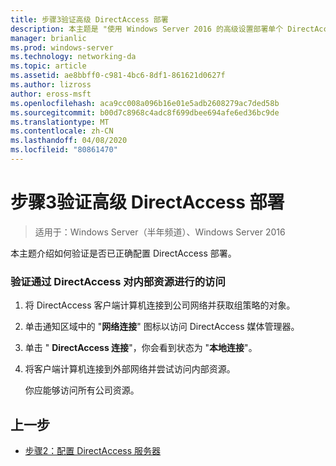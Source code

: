 ```yaml
---
title: 步骤3验证高级 DirectAccess 部署
description: 本主题是 "使用 Windows Server 2016 的高级设置部署单个 DirectAccess 服务器" 指南的一部分
manager: brianlic
ms.prod: windows-server
ms.technology: networking-da
ms.topic: article
ms.assetid: ae8bbff0-c981-4bc6-8df1-861621d0627f
ms.author: lizross
author: eross-msft
ms.openlocfilehash: aca9cc008a096b16e01e5adb2608279ac7ded58b
ms.sourcegitcommit: b00d7c8968c4adc8f699dbee694afe6ed36bc9de
ms.translationtype: MT
ms.contentlocale: zh-CN
ms.lasthandoff: 04/08/2020
ms.locfileid: "80861470"
---
```

# <a name="step-3-verify-the-advanced-directaccess-deployment"></a>步骤3验证高级 DirectAccess 部署

>适用于：Windows Server（半年频道）、Windows Server 2016

本主题介绍如何验证是否已正确配置 DirectAccess 部署。  
  
### <a name="to-verify-access-to-internal-resources-through-directaccess"></a>验证通过 DirectAccess 对内部资源进行的访问  
  
1.  将 DirectAccess 客户端计算机连接到公司网络并获取组策略的对象。  
  
2.  单击通知区域中的 "**网络连接**" 图标以访问 DirectAccess 媒体管理器。  
  
3.  单击 " **DirectAccess 连接**"，你会看到状态为 "**本地连接**"。  
  
4.  将客户端计算机连接到外部网络并尝试访问内部资源。  
  
    你应能够访问所有公司资源。  
  
## <a name="previous-step"></a><a name="BKMK_Links"></a>上一步  
  
-   [步骤2：配置 DirectAccess 服务器](Step-2-Configuring-DirectAccess-Servers.md)  
  


